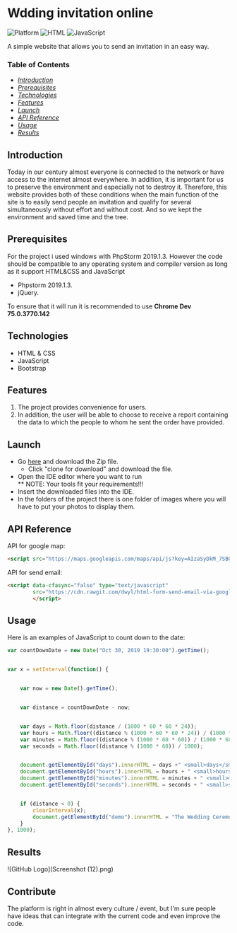 # Wdding invitation online
![Platform](https://img.shields.io/badge/Platform-ios%20%7C%20win32%20%7C%20win64%20%7C%20linux-brightgreen.svg?style=plastic)
![HTML](https://img.shields.io/badge/HTML-60.1%25-green.svg?style=plastic)
![JavaScript](https://img.shields.io/badge/JavaScript-20.5%25-green.svg?style=plastic)

A simple website that allows you to send an invitation in an easy way.

### Table of Contents

- [*Introduction*](#introduction)
- [*Prerequisites*](#Prerequisites)
- [*Technologies*](#technologies)
- [*Features*](#Features)
- [*Launch*](#Launch)
- [*API Reference*](#api)
- [*Usage*](#Usage)
- [*Results*](#Results)

## Introduction

Today in our century almost everyone is connected to the network or have access to the internet almost everywhere.
In addition, it is important for us to preserve the environment and especially not to destroy it.
Therefore, this website provides both of these conditions when the main function of the site is to easily send people an invitation
and qualify for several simultaneously without effort and without cost.
And so we kept the environment and saved time and the tree.

## Prerequisites

For the project i used windows with PhpStorm 2019.1.3.
However the code should be compatible to any operating system and compiler version as long as it support
HTML&CSS and JavaScript
- Phpstorm 2019.1.3.
- jQuery.

To ensure that it will run it is recommended to use **Chrome Dev 75.0.3770.142**

## Technologies

- HTML & CSS
- JavaScript
- Bootstrap

## Features

1. The project provides convenience for users.
2. In addition, the user will be able to choose to receive a report containing the data to which the people to whom he sent the order have provided.

## Launch

- Go [here](https://github.com/JojoX26/Yoel_Bijleveld_Wedding) and download the Zip file.
   * Click "clone for download" and download the file.
- Open the IDE editor where you want to run  
  ** NOTE: Your tools fit your requirements!!!
- Insert the downloaded files into the IDE.
- In the folders of the project there is one folder of images where you will have to put your photos to display them.

## API Reference
API for google map:
```html
<script src="https://maps.googleapis.com/maps/api/js?key=AIzaSyDkM_7SBGvVcqDPOXXCQWPKMm0soTfS1Ks&callback=initMap" async defer></script>
```
API for send email:
```html
<script data-cfasync="false" type="text/javascript"
        src="https://cdn.rawgit.com/dwyl/html-form-send-email-via-google-script-without-server/master/form-submission-handler.js">
        </script>
```

## Usage
Here is an examples of JavaScript to count down to the date:
```javascript
var countDownDate = new Date("Oct 30, 2019 19:30:00").getTime();


var x = setInterval(function() {


    var now = new Date().getTime();


    var distance = countDownDate - now;


    var days = Math.floor(distance / (1000 * 60 * 60 * 24));
    var hours = Math.floor((distance % (1000 * 60 * 60 * 24)) / (1000 * 60 * 60));
    var minutes = Math.floor((distance % (1000 * 60 * 60)) / (1000 * 60));
    var seconds = Math.floor((distance % (1000 * 60)) / 1000);


    document.getElementById("days").innerHTML = days +" <small>days</small>";
    document.getElementById("hours").innerHTML = hours + " <small>hours</small> ";
    document.getElementById("minutes").innerHTML = minutes + " <small>minutes</small> ";
    document.getElementById("seconds").innerHTML = seconds + " <small>seconds</small> ";


    if (distance < 0) {
        clearInterval(x);
        document.getElementById("demo").innerHTML = "The Wedding Ceremony is Over";
    }
}, 1000);
```

## Results
![GitHub Logo](Screenshot (12).png)



## Contribute

The platform is right in almost every culture / event,
but I'm sure people have ideas that can integrate with the current code and even improve the code.
